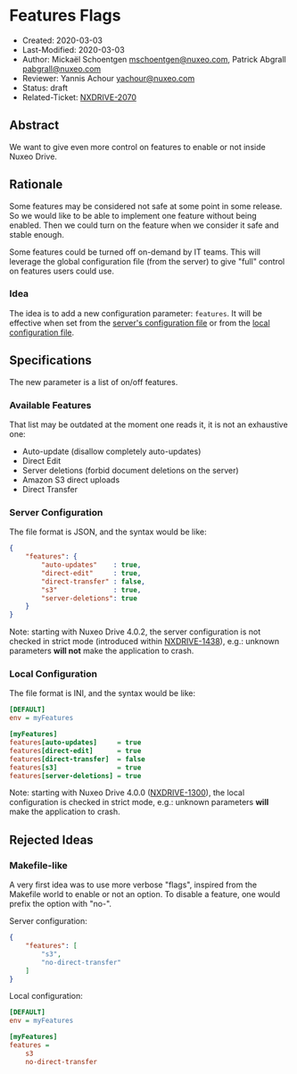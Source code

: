 # Features Flags

- Created: 2020-03-03
- Last-Modified: 2020-03-03
- Author: Mickaël Schoentgen <mschoentgen@nuxeo.com>,
          Patrick Abgrall <pabgrall@nuxeo.com>
- Reviewer: Yannis Achour <yachour@nuxeo.com>
- Status: draft
- Related-Ticket: [NXDRIVE-2070](https://jira.nuxeo.com/browse/NXDRIVE-2070)

## Abstract

We want to give even more control on features to enable or not inside Nuxeo Drive.

## Rationale

Some features may be considered not safe at some point in some release.
So we would like to be able to implement one feature without being enabled.
Then we could turn on the feature when we consider it safe and stable enough.

Some features could be turned off on-demand by IT teams.
This will leverage the global configuration file (from the server) to give "full" control on features users could use.

### Idea

The idea is to add a new configuration parameter: `features`.
It will be effective when set from the [server's configuration file](https://doc.nuxeo.com/client-apps/how-to-configure-nuxeo-drive-globally/) or from the [local configuration file](https://doc.nuxeo.com/client-apps/nuxeo-drive/#configuration-file).

## Specifications

The new parameter is a list of on/off features.

### Available Features

That list may be outdated at the moment one reads it, it is not an exhaustive one:

- Auto-update (disallow completely auto-updates)
- Direct Edit
- Server deletions (forbid document deletions on the server)
- Amazon S3 direct uploads
- Direct Transfer

### Server Configuration

The file format is JSON, and the syntax would be like:

```json
{
    "features": {
        "auto-updates"    : true,
        "direct-edit"     : true,
        "direct-transfer" : false,
        "s3"              : true,
        "server-deletions": true
    }
}
```

Note: starting with Nuxeo Drive 4.0.2, the server configuration is not checked in strict mode (introduced within [NXDRIVE-1438](https://jira.nuxeo.com/browse/NXDRIVE-1438)), e.g.: unknown parameters __will not__ make the application to crash.

### Local Configuration

The file format is INI, and the syntax would be like:

```ini
[DEFAULT]
env = myFeatures

[myFeatures]
features[auto-updates]     = true
features[direct-edit]      = true
features[direct-transfer]  = false
features[s3]               = true
features[server-deletions] = true
```

Note: starting with Nuxeo Drive 4.0.0 ([NXDRIVE-1300](https://jira.nuxeo.com/browse/NXDRIVE-1300)), the local configuration is checked in strict mode, e.g.: unknown parameters __will__ make the application to crash.

## Rejected Ideas

### Makefile-like

A very first idea was to use more verbose "flags", inspired from the Makefile world to enable or not an option.
To disable a feature, one would prefix the option with "no-".

Server configuration:
```json
{
    "features": [
        "s3",
        "no-direct-transfer"
    ]
}
```

Local configuration:
```ini
[DEFAULT]
env = myFeatures

[myFeatures]
features =
    s3
    no-direct-transfer
```
